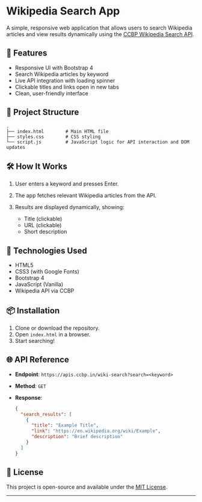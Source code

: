 
# Wikipedia Search App

A simple, responsive web application that allows users to search Wikipedia articles and view results dynamically using the [CCBP Wikipedia Search API](https://apis.ccbp.in/wiki-search).

## 🚀 Features

* Responsive UI with Bootstrap 4
* Search Wikipedia articles by keyword
* Live API integration with loading spinner
* Clickable titles and links open in new tabs
* Clean, user-friendly interface

## 📁 Project Structure

```plaintext
.
├── index.html        # Main HTML file
├── styles.css        # CSS styling
└── script.js         # JavaScript logic for API interaction and DOM updates
```

## 🛠️ How It Works

1. User enters a keyword and presses Enter.
2. The app fetches relevant Wikipedia articles from the API.
3. Results are displayed dynamically, showing:

   * Title (clickable)
   * URL (clickable)
   * Short description

## 🔧 Technologies Used

* HTML5
* CSS3 (with Google Fonts)
* Bootstrap 4
* JavaScript (Vanilla)
* Wikipedia API via CCBP

## 📦 Installation

1. Clone or download the repository.
2. Open `index.html` in a browser.
3. Start searching!

## 🌐 API Reference

* **Endpoint**: `https://apis.ccbp.in/wiki-search?search=<keyword>`
* **Method**: `GET`
* **Response**:

  ```json
  {
    "search_results": [
      {
        "title": "Example Title",
        "link": "https://en.wikipedia.org/wiki/Example",
        "description": "Brief description"
      }
    ]
  }
  ```


## 📄 License

This project is open-source and available under the [MIT License](LICENSE).

---
